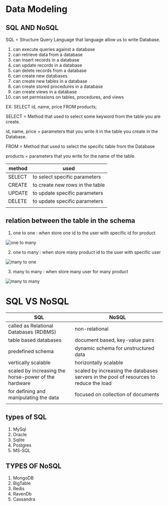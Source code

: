 # Data Modeling

## SQL AND NoSQL

SQL = Structure Query Language that language allow us to write Database.

1. can execute queries against a database
2. can retrieve data from a database
3. can insert records in a database
4. can update records in a database
5. can delete records from a database
6. can create new databases
7. can create new tables in a database
8. can create stored procedures in a database
9. can create views in a database
10. can set permissions on tables, procedures, and views

EX:
SELECT id, name, price FROM products;

SELECT = Method that used to select some keyword from the table you are create.

id, name, price = parameters that you write it in the table you create in the Database.

FROM = Method that used to select the specific table from the Database

products = parameters that you write for the name of the table.

|method|used|
|-----|----|
|SELECT|to select specific parameters|
|CREATE|to create new rows in the table|
|UPDATE|to update specific parameters|
|DELETE|to update specific parameters|
|||

## relation between the table in the schema
1. one to one : when store one id to the user with specific id for product

![one to many](https://i1.wp.com/coding-examples.com/wp-content/uploads/2019/09/One-To-Many-Relation.png?fit=481%2C211&ssl=1)

2. one to many : when store many product id to the user with specific user

![many to one](https://docs.magento.com/mbi/images/one-to-many_001.png)

3. many to many : when store many user for many product

![many to many](https://www.relationaldbdesign.com/database-design/module6/images/composite.gif)

# SQL VS NoSQL

|SQL|NoSQL|
|----|----|
|called as Relational Databases (RDBMS)|non-relational|
|table based databases|document based, key-value pairs|
|predefined schema|dynamic schema for unstructured data|
|vertically scalable|horizontally scalable|
|scaled by increasing the horse-power of the hardware| scaled by increasing the databases servers in the pool of resources to reduce the load|
|for defining and manipulating the data|focused on collection of documents|
|||

## types of SQL

1. MySql
2. Oracle
3. Sqlite
4. Postgres 
5. MS-SQL

## TYPES OF NoSQL

1. MongoDB
2. BigTable
3. Redis
4. RavenDb
5. Cassandra